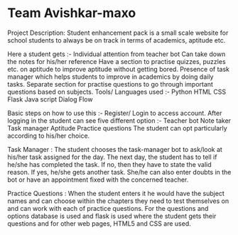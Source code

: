 # Team Avishkar-maxo 
Project Description:
Student enhancement pack is a small scale website for school students to always be on track in terms of academics, aptitude etc.

Here a student gets :-
 Individual attention from teacher bot
Can take down the notes for his/her reference
 Have a section to practise quizzes, puzzles etc. on aptitude to improve aptitude without getting bored.
Presence of task manager which helps students to improve in academics by doing daily tasks.
Separate section for practise questions to go through important questions based on subjects.
Tools/ Languages used :- 
Python
HTML
CSS
Flask
Java script
Dialog Flow

Basic steps on how to use this :-
Register/ Login to access account.
After logging in the student can see five different option :-
Teacher bot
Note taker
Task manager
Aptitude
Practice questions
The student can opt particularly according to his/her choice.  

Task Manager :
The student chooses the task-manager bot to ask/look at his/her task assigned for the day. The next day, the student has to tell if he/she has completed the task. If no, then they have to state the valid reason. If yes, he/she gets another task. She/he can also enter doubts in the bot or have an appointment fixed with the concerned teacher.


Practice Questions :
When the student enters it he would have the subject names and can choose within the chapters they need to test themselves on and can work with each of practice questions. For the questions and options database is used and flask is used where the student gets their questions and for other web pages, HTML5 and CSS are used.
